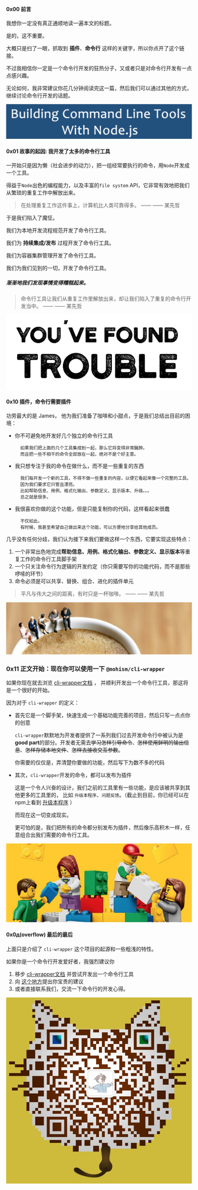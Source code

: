 <!-- 一种支持插件式开发的命令行工具开发模式 -->
#### 0x00 前言
我想你一定没有真正通顺地读一遍本文的标题。

是的，这不重要。

大概只是扫了一眼，抓取到 **插件**、**命令行** 这样的关键字，所以你点开了这个链接。

不过我相信你一定是一个命令行开发的狂热分子，又或者只是对命令行开发有一点点感兴趣。

无论如何，我非常建议你花几分钟阅读完这一篇，然后我们可以通过其他的方式，继续讨论命令行开发的话题。

![](../assets/7.png)


#### 0x01 故事的起因: 我开发了太多的命令行工具

一开始只是因为懒（社会进步的动力），把一组经常要执行的命令，用`Node`开发成一个工具。

得益于`Node`出色的编程能力，以及丰富的`file system` API，它非常有效地把我们从繁琐的重复工作中解放出来。

> 在处理重复工作这件事上，计算机比人类可靠得多。 —— —— 某先哲

于是我们陷入了魔怔。

 我们为本地开发流程规范开发了命令行工具。

 我们为 **持续集成/发布** 过程开发了命令行工具。

 我们为容器集群管理开发了命令行工具。

 我们为我们见到的一切，开发了命令行工具。

##### 渐渐地我们发现事情变得糟糕起来。

> 命令行工具让我们从重复工作里解放出来，却让我们陷入了重复的命令行开发当中。 —— —— 某先哲

![](../assets/8.png)

#### 0x10 插件，命令行需要插件

功劳最大的是 James， 他为我们准备了咖啡和小甜点，于是我们总结出目前的困境：

- 你不可避免地开发好几个独立的命令行工具

		如果我们把上面的几个工具集成到一起，那么它将变得非常臃肿。
		而且把一些不相干的命令全部放在一起，绝对不是个好主意。
- 我只想专注于我的命令在做什么，而不是一些重复的东西

		我们每开发一个新的工具，不得不做一些重复的内容，以便它看起来像一个完整的工具。
		因为我们要求它只管且漂亮。
		比如帮助信息、用例、格式化输出、参数定义、显示版本、升级。。。
		总之就是很多。
- 我很喜欢你做的这个功能，但是只能复制你的代码，这样看起来很蠢

		不仅如此。
		有时候，我甚至希望自己做出来这个功能，可以方便地分享给其他成员。
		
几乎没有任何分歧，我们认为接下来我们要做这样一个东西，它要实现这些特点：

1. 一个非常出色地完成**帮助信息、用例、格式化输出、参数定义、显示版本**等重复工作的命令行工具脚手架
2. 一个只关注命令行为逻辑的开发约定（你只需要写你的功能代码，而不是那些啰嗦的环节）
3. 命令必须是可以共享、替换、组合、进化的插件单元

> 平凡与伟大之间的距离，有时只是一杯咖啡。 —— —— 某先哲

![](../assets/9.png)

### 0x11 正文开始：现在你可以使用一下 `@mohism/cli-wrapper`

如果你现在就去浏览 [cli-wrapper文档](https://github.com/mohism-framework/cli-wrapper) ， 并顺利开发出一个命令行工具，那这将是一个很好的开始。

因为对于 `cli-wrapper` 的定义：

- 首先它是一个脚手架，快速生成一个基础功能完善的项目，然后只写一点点你的创意

	`cli-wrapper`默默地为开发者提供了一系列我们过去开发命令行中被认为是**good part**的部分。开发者无需去~~学习怎样引导命令~~、~~怎样使用鲜明的输出信息~~、~~怎样存储本地文件~~、~~怎样去接收交互参数~~。
	
	你需要的仅仅是，弄清楚你要做的功能，然后写下为数不多的代码
	

- 其次，`cli-wrapper`开发的命令，都可以发布为插件

	这是一个令人兴奋的设计，我们之前的工具里有一些功能，是应该被共享到其他更多的工具里的，
	比如 `升级本程序`、`问题反馈`。（截止到目前，你已经可以在npm上看到 [升级本程序](https://www.npmjs.com/package/@mohism/self-upgrade) ）
	
	而现在这一切变成现实。
	
	更可怕的是，我们把所有的命令都分别发布为插件，然后像乐高积木一样，任意组合出我们需要的命令行工具。
	
![](../assets/10.png)


#### 0x0д(overflow) 最后的最后

上面只是介绍了 `cli-wrapper` 这个项目的起源和一些粗浅的特性。

如果你是一个命令行开发爱好者，我强烈建议你

1. 移步 [cli-wrapper文档](https://github.com/mohism-framework/cli-wrapper) 并尝试开发出一个命令行工具
2. 向 [这个地方](https://github.com/mohism-framework/cli-wrapper/issues)提出你宝贵的建议
3. 或者直接联系我们，交流一下命令行的开发心得。

![](../assets/11.png)